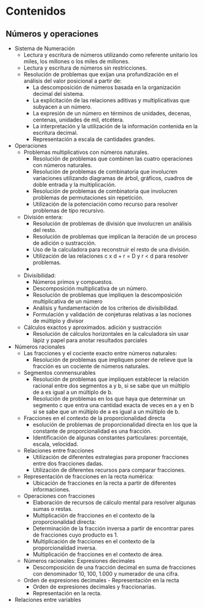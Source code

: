 # Contenidos
## Números y operaciones
- Sistema de Numeración
    - Lectura y escritura de números utilizando como referente unitario los miles, los millones o los miles de millones.
    - Lectura y escritura de números sin restricciones.
    - Resolución de problemas que exijan una profundización en el análisis del valor posicional a partir de:
        - La descomposición de números basada en la organización decimal del sistema.
        - La explicitación de las relaciones aditivas y multiplicativas que subyacen a un número.
        - La expresión de un número en términos de unidades, decenas, centenas, unidades de mil, etcétera.
        - La interpretación y la utilización de la información contenida en la escritura decimal.
        - Representación a escala de cantidades grandes.
- Operaciones
    - Problemas multiplicativos con números naturales.
        - Resolución de problemas que combinen las cuatro operaciones con números naturales.
        - Resolución de problemas de combinatoria que involucren variaciones utilizando diagramas de árbol, gráficos, cuadros de doble entrada y la multiplicación.
        - Resolución de problemas de combinatoria que involucren problemas de permutaciones sin repetición.
        - Utilización de la potenciación como recurso para resolver problemas de tipo recursivo.
    - División entera:
        - Resolución de problemas de división que involucren un análisis del resto.
        - Resolución de problemas que implican la iteración de un proceso de adición o sustracción.
        - Uso de la calculadora para reconstruir el resto de una división.
        - Utilización de las relaciones c x d + r = D y r < d para resolver problemas.
        - 
    - Divisibilidad:
        - Números primos y compuestos.
        - Descomposición multiplicativa de un número.
        - Resolución de problemas que impliquen la descomposición multiplicativa de un número
        - Análisis y fundamentación de los criterios de divisibilidad.
        - Formulación y validación de conjeturas relativas a las nociones de múltiplo y divisor
    - Cálculos exactos y aproximados. adición y sustracción
        - Resolución de cálculos horizontales en la calculadora sin usar lápiz y papel para anotar resultados parciales   
- Números racionales
    - Las fracciones y el cociente exacto entre números naturales:
        - Resolución de problemas que impliquen poner de relieve que la fracción es un cociente de números naturales.
    - Segmentos conmensurables
        - Resolución de problemas que impliquen establecer la relación racional entre dos segmentos a y b, si se sabe que un múltiplo de a es igual a un múltiplo de b. 
        - Resolución de problemas en los que haya que determinar un segmento c que entra una cantidad exacta de veces en a y en b si se sabe que un múltiplo de a es igual a un múltiplo de b.
    - Fracciones en el contexto de la proporcionalidad directa
        - esolución de problemas de proporcionalidad directa en los que la constante de proporcionalidad es una fracción.
        - Identificación de algunas constantes particulares: porcentaje, escala, velocidad.
    - Relaciones entre fracciones
        - Utilización de diferentes estrategias para proponer fracciones entre dos fracciones dadas.
        - Utilización de diferentes recursos para comparar fracciones.
    - Representación de fracciones en la recta numérica:
        - Ubicación de fracciones en la recta a partir de diferentes informaciones. 
    - Operaciones con fracciones
        - Elaboración de recursos de cálculo mental para resolver algunas sumas o restas.
        - Multiplicación de fracciones en el contexto de la proporcionalidad directa:
        - Determinación de la fracción inversa a partir de encontrar pares de fracciones cuyo producto es 1.
        - Multiplicación de fracciones en el contexto de la proporcionalidad inversa.
        - Multiplicación de fracciones en el contexto de área.
    - Números racionales: Expresiones decimales
        - Descomposición de una fracción decimal en suma de fracciones con denominador 10, 100, 1.000 y numerador de una cifra.
    - Orden de expresiones decimales - Representación en la recta
        - Orden de expresiones decimales y fraccionarias.
        - Representación en la recta.
- Relaciones entre variables

